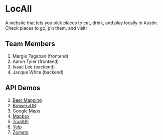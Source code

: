 # LocAll
A website that lets you pick places to eat, drink, and play locally in Austin. Check places to go, pin them, and visit!

## Team Members
1. Margie Tagaban (frontend)
2. Aaron Tyler (frontend)
3. Isaac Lee (backend)
4. Jacque White (backend)

## API Demos
1. [Beer Mapping](https://ijlee2.github.io/LocAll/api_demos/beer_mapping.html)
2. [BreweryDB](https://ijlee2.github.io/LocAll/api_demos/brewerydb.html)
3. [Google Maps](https://ijlee2.github.io/LocAll/api_demos/google_maps.html)
4. [Mapbox](https://ijlee2.github.io/LocAll/api_demos/mapbox.html)
5. [TrailAPI](https://ijlee2.github.io/LocAll/api_demos/trail_api.html)
6. [Yelp](https://ijlee2.github.io/LocAll/api_demos/yelp.html)
7. [Zomato](https://ijlee2.github.io/LocAll/api_demos/zomato.html)
